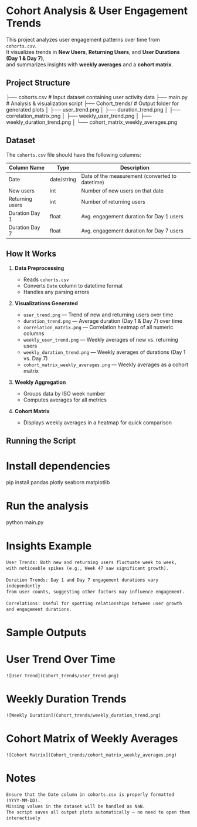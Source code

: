 # Cohort Analysis & User Engagement Trends

This project analyzes user engagement patterns over time from `cohorts.csv`.  
It visualizes trends in **New Users**, **Returning Users**, and **User Durations (Day 1 & Day 7)**,  
and summarizes insights with **weekly averages** and a **cohort matrix**.


##  Project Structure

├── cohorts.csv # Input dataset containing user activity data
├── main.py # Analysis & visualization script
├── Cohort_trends/ # Output folder for generated plots
│ ├── user_trend.png
│ ├── duration_trend.png
│ ├── correlation_matrix.png
│ ├── weekly_user_trend.png
│ ├── weekly_duration_trend.png
│ └── cohort_matrix_weekly_averages.png


##  Dataset

The `cohorts.csv` file should have the following columns:

| Column Name         | Type        | Description |
|--------------------|-------------|-------------|
| Date               | date/string | Date of the measurement (converted to datetime) |
| New users          | int         | Number of new users on that date |
| Returning users    | int         | Number of returning users |
| Duration Day 1     | float       | Avg. engagement duration for Day 1 users |
| Duration Day 7     | float       | Avg. engagement duration for Day 7 users |


##  How It Works

1. **Data Preprocessing**
   - Reads `cohorts.csv`
   - Converts `Date` column to datetime format
   - Handles any parsing errors

2. **Visualizations Generated**
   - `user_trend.png` — Trend of new and returning users over time
   - `duration_trend.png` — Average duration (Day 1 & Day 7) over time
   - `correlation_matrix.png` — Correlation heatmap of all numeric columns
   - `weekly_user_trend.png` — Weekly averages of new vs. returning users
   - `weekly_duration_trend.png` — Weekly averages of durations (Day 1 vs. Day 7)
   - `cohort_matrix_weekly_averages.png` — Weekly averages as a cohort matrix

3. **Weekly Aggregation**
   - Groups data by ISO week number
   - Computes averages for all metrics

4. **Cohort Matrix**
   - Displays weekly averages in a heatmap for quick comparison


##  Running the Script


# Install dependencies
pip install pandas plotly seaborn matplotlib

# Run the analysis
python main.py


# Insights Example
    User Trends: Both new and returning users fluctuate week to week,
    with noticeable spikes (e.g., Week 47 saw significant growth).

    Duration Trends: Day 1 and Day 7 engagement durations vary independently
    from user counts, suggesting other factors may influence engagement.

    Correlations: Useful for spotting relationships between user growth
    and engagement durations.

#  Sample Outputs
#  User Trend Over Time

    ![User Trend](Cohort_trends/user_trend.png)

# Weekly Duration Trends

    ![Weekly Duration](Cohort_trends/weekly_duration_trend.png)

# Cohort Matrix of Weekly Averages
        
    ![Cohort Matrix](Cohort_trends/cohort_matrix_weekly_averages.png)

#  Notes
    Ensure that the Date column in cohorts.csv is properly formatted (YYYY-MM-DD).
    Missing values in the dataset will be handled as NaN.
    The script saves all output plots automatically — no need to open them interactively